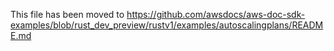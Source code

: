 This file has been moved to https://github.com/awsdocs/aws-doc-sdk-examples/blob/rust_dev_preview/rustv1/examples/autoscalingplans/README.md
